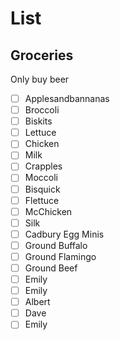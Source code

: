 # List

## Groceries



Only buy beer
- [ ] Applesandbannanas
- [ ] Broccoli
- [ ] Biskits
- [ ] Lettuce
- [ ] Chicken
- [ ] Milk
- [ ] Crapples
- [ ] Moccoli
- [ ] Bisquick
- [ ] Flettuce
- [ ] McChicken
- [ ] Silk
- [ ] Cadbury Egg Minis
- [ ] Ground Buffalo
- [ ] Ground Flamingo
- [ ] Ground Beef
- [ ] Emily
- [ ] Emily
- [ ] Albert
- [ ] Dave
- [ ] Emily
